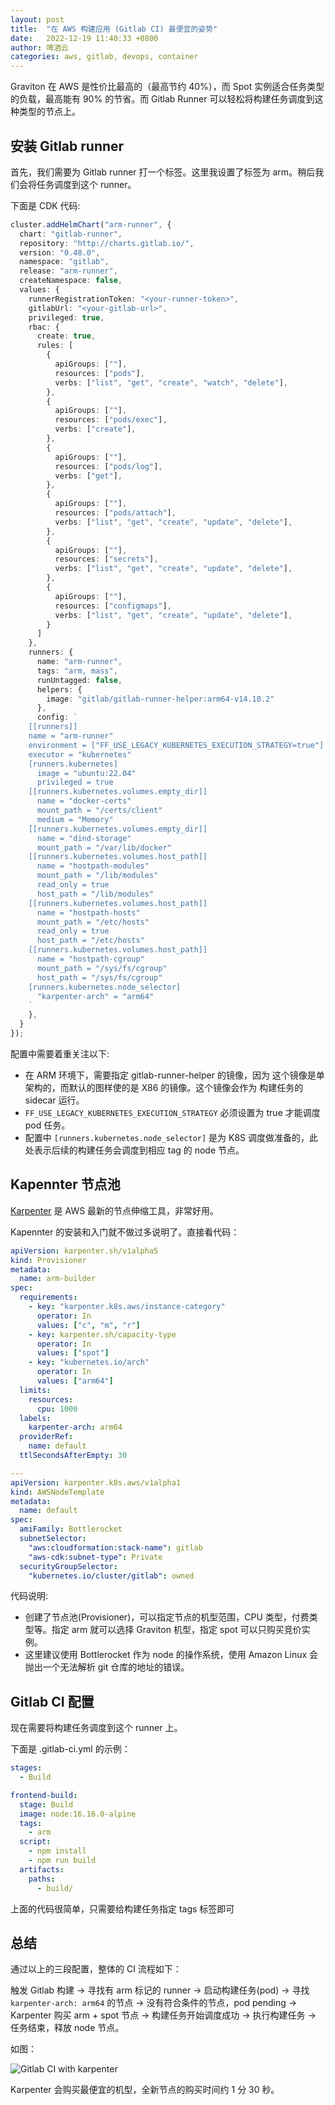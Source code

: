 ```yaml
---
layout: post
title:  "在 AWS 构建应用 (Gitlab CI) 最便宜的姿势"
date:   2022-12-19 11:40:33 +0800
author: 啤酒云
categories: aws, gitlab, devops, container
---
```


Graviton 在 AWS 是性价比最高的（最高节约 40%），而 Spot 实例适合任务类型的负载，最高能有 90% 的节省。而 Gitlab Runner 可以轻松将构建任务调度到这种类型的节点上。

## 安装 Gitlab runner

首先，我们需要为 Gitlab runner 打一个标签。这里我设置了标签为 arm。稍后我们会将任务调度到这个 runner。

下面是 CDK 代码:

```ts
cluster.addHelmChart("arm-runner", {
  chart: "gitlab-runner",
  repository: "http://charts.gitlab.io/",
  version: "0.48.0",
  namespace: "gitlab",
  release: "arm-runner",
  createNamespace: false,
  values: {
    runnerRegistrationToken: "<your-runner-token>",
    gitlabUrl: "<your-gitlab-url>",
    privileged: true,
    rbac: {
      create: true,
      rules: [
        {
          apiGroups: [""],
          resources: ["pods"],
          verbs: ["list", "get", "create", "watch", "delete"],
        },
        {
          apiGroups: [""],
          resources: ["pods/exec"],
          verbs: ["create"],
        },
        {
          apiGroups: [""],
          resources: ["pods/log"],
          verbs: ["get"],
        },
        {
          apiGroups: [""],
          resources: ["pods/attach"],
          verbs: ["list", "get", "create", "update", "delete"],
        },
        {
          apiGroups: [""],
          resources: ["secrets"],
          verbs: ["list", "get", "create", "update", "delete"],
        },
        {
          apiGroups: [""],
          resources: ["configmaps"],
          verbs: ["list", "get", "create", "update", "delete"],
        }
      ]
    },
    runners: {
      name: "arm-runner",
      tags: "arm, mass",
      runUntagged: false,
      helpers: {
        image: "gitlab/gitlab-runner-helper:arm64-v14.10.2"
      },
      config: `
    [[runners]]
    name = "arm-runner"
    environment = ["FF_USE_LEGACY_KUBERNETES_EXECUTION_STRATEGY=true"]
    executor = "kubernetes"
    [runners.kubernetes]
      image = "ubuntu:22.04"
      privileged = true
    [[runners.kubernetes.volumes.empty_dir]]
      name = "docker-certs"
      mount_path = "/certs/client"
      medium = "Memory"
    [[runners.kubernetes.volumes.empty_dir]]
      name = "dind-storage"
      mount_path = "/var/lib/docker"
    [[runners.kubernetes.volumes.host_path]]
      name = "hostpath-modules"
      mount_path = "/lib/modules"
      read_only = true
      host_path = "/lib/modules"
    [[runners.kubernetes.volumes.host_path]]
      name = "hostpath-hosts"
      mount_path = "/etc/hosts"
      read_only = true
      host_path = "/etc/hosts"
    [[runners.kubernetes.volumes.host_path]]
      name = "hostpath-cgroup"
      mount_path = "/sys/fs/cgroup"
      host_path = "/sys/fs/cgroup"
    [runners.kubernetes.node_selector]
      "karpenter-arch" = "arm64" 
    `
    },
  }
});
```

配置中需要着重关注以下:

- 在 ARM 环境下，需要指定 gitlab-runner-helper 的镜像，因为 这个镜像是单架构的，而默认的图样使的是 X86 的镜像。这个镜像会作为 构建任务的 sidecar 运行。
- `FF_USE_LEGACY_KUBERNETES_EXECUTION_STRATEGY` 必须设置为 true 才能调度 pod 任务。
- 配置中 `[runners.kubernetes.node_selector]` 是为 K8S 调度做准备的，此处表示后续的构建任务会调度到相应 tag 的 node 节点。

## Kapennter 节点池

[Karpenter](https://karpenter.sh/)  是 AWS 最新的节点伸缩工具，非常好用。

Kapennter 的安装和入门就不做过多说明了。直接看代码：

```yaml
apiVersion: karpenter.sh/v1alpha5
kind: Provisioner
metadata:
  name: arm-builder
spec:
  requirements:
    - key: "karpenter.k8s.aws/instance-category"
      operator: In
      values: ["c", "m", "r"]
    - key: karpenter.sh/capacity-type
      operator: In
      values: ["spot"]
    - key: "kubernetes.io/arch"
      operator: In
      values: ["arm64"]
  limits:
    resources:
      cpu: 1000
  labels:
    karpenter-arch: arm64
  providerRef:
    name: default
  ttlSecondsAfterEmpty: 30

---
apiVersion: karpenter.k8s.aws/v1alpha1
kind: AWSNodeTemplate
metadata:
  name: default
spec:
  amiFamily: Bottlerocket
  subnetSelector:
    "aws:cloudformation:stack-name": gitlab
    "aws-cdk:subnet-type": Private
  securityGroupSelector:
    "kubernetes.io/cluster/gitlab": owned

```

代码说明:

- 创建了节点池(Provisioner)，可以指定节点的机型范围，CPU 类型，付费类型等。指定 arm 就可以选择 Graviton 机型，指定 spot 可以只购买竞价实例。
- 这里建议使用 Bottlerocket 作为 node 的操作系统，使用 Amazon Linux 会抛出一个无法解析 git 仓库的地址的错误。

## Gitlab CI 配置

现在需要将构建任务调度到这个 runner 上。

下面是 .gitlab-ci.yml 的示例：

```yaml
stages:
  - Build

frontend-build:
  stage: Build
  image: node:16.16.0-alpine
  tags:
    - arm
  script:
    - npm install
    - npm run build
  artifacts:
    paths:
      - build/
```

上面的代码很简单，只需要给构建任务指定 tags 标签即可

## 总结

通过以上的三段配置，整体的 CI 流程如下：

触发 Gitlab 构建 -> 寻找有 arm 标记的 runner -> 启动构建任务(pod) -> 寻找 `karpenter-arch: arm64` 的节点 -> 没有符合条件的节点，pod pending -> Karpenter 购买 arm + spot 节点 -> 构建任务开始调度成功 -> 执行构建任务 -> 任务结束，释放 node 节点。

如图：

![Gitlab CI with karpenter](/assets/posts/devops/gitlab-ci-karpenter.png)

Karpenter 会购买最便宜的机型，全新节点的购买时间约 1 分 30 秒。
